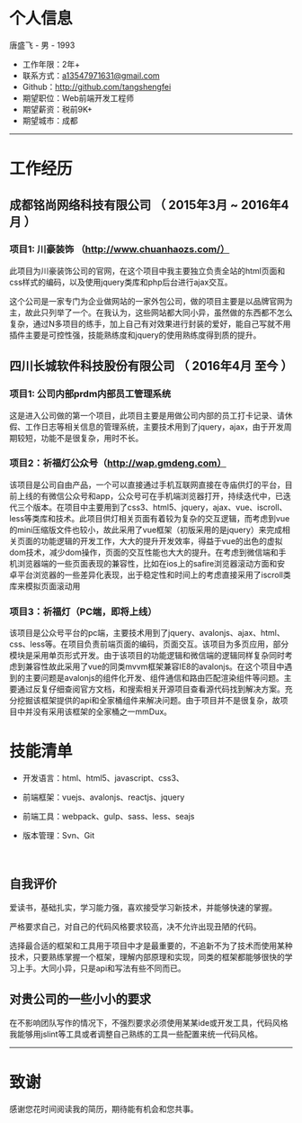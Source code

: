 

# 个人信息

唐盛飞 - 男 - 1993

- 工作年限：2年+
- 联系方式：a13547971631@gmail.com
- Github：http://github.com/tangshengfei
- 期望职位：Web前端开发工程师
- 期望薪资：税前9K+
- 期望城市：成都

------

# 工作经历

## 成都铭尚网络科技有限公司 （ 2015年3月 ~ 2016年4月 ）

### 项目1:   川豪装饰 （http://www.chuanhaozs.com/）

此项目为川豪装饰公司的官网，在这个项目中我主要独立负责全站的html页面和css样式的编码，以及使用jquery类库和php后台进行ajax交互。



这个公司是一家专门为企业做网站的一家外包公司，做的项目主要是以品牌官网为主，故此只列举了一个。在我认为，这些网站都大同小异，虽然做的东西都不怎么复杂，通过N多项目的练手，加上自己有对效果进行封装的爱好，能自己写就不用插件主要是可控性强，技能熟练度和jquery的使用熟练度得到质的提升。



## 四川长城软件科技股份有限公司 （ 2016年4月 至今 ）

### 项目1:   公司内部prdm内部员工管理系统 

这是进入公司做的第一个项目，此项目主要是用做公司内部的员工打卡记录、请休假、工作日志等相关信息的管理系统，主要技术用到了jquery，ajax，由于开发周期较短，功能不是很复杂，用时不长。

### 项目2：祈福灯公众号（http://wap.gmdeng.com）

该项目是公司自由产品，一个可以直接通过手机互联网直接在寺庙供灯的平台，目前上线的有微信公众号和app，公众号可在手机端浏览器打开，持续迭代中，已迭代三个版本。在项目中主要用到了css3、html5、jquery，ajax、vue、iscroll、less等类库和技术。此项目供灯相关页面有着较为复杂的交互逻辑，而考虑到vue的mini压缩版文件也较小，故此采用了vue框架（初版采用的是jquery）来完成相关页面的功能逻辑的开发工作，大大的提升开发效率，得益于vue的出色的虚拟dom技术，减少dom操作，页面的交互性能也大大的提升。在考虑到微信端和手机浏览器端的一些页面表现的兼容性，比如在ios上的safire浏览器滚动方面和安卓平台浏览器的一些差异化表现，出于稳定性和时间上的考虑直接采用了iscroll类库来模拟页面滚动用

### 项目3：祈福灯（PC端，即将上线）

该项目是公众号平台的pc端，主要技术用到了jquery、avalonjs、ajax、html、css、less等。在项目负责前端页面的编码，页面交互。该项目为多页应用，部分模块是采用单页形式开发。由于该项目的功能逻辑和微信端的逻辑同样复杂同时考虑到兼容性故此采用了vue的同类mvvm框架兼容IE8的avalonjs。在这个项目中遇到的主要问题是avalonjs的组件化开发、组件通信和路由匹配渲染组件等问题。主要通过反复仔细查阅官方文档，和搜索相关开源项目查看源代码找到解决方案。充分挖掘该框架提供的api和全家桶组件来解决问题。由于项目并不是很复杂，故项目中并没有采用该框架的全家桶之一mmDux。



# 技能清单

- 开发语言：html、html5、javascript、css3、

- 前端框架：vuejs、avalonjs、reactjs、jquery

- 前端工具：webpack、gulp、sass、less、seajs

- 版本管理：Svn、Git

  ​

## 自我评价

爱读书，基础扎实，学习能力强，喜欢接受学习新技术，并能够快速的掌握。

严格要求自己，对自己的代码风格要求较高，决不允许出现丑陋的代码。

选择最合适的框架和工具用于项目中才是最重要的，不追新不为了技术而使用某种技术，只要熟练掌握一个框架，理解内部原理和实现，同类的框架都能够很快的学习上手。大同小异，只是api和写法有些不同而已。



## 对贵公司的一些小小的要求

在不影响团队写作的情况下，不强烈要求必须使用某某ide或开发工具，代码风格我能够用jslint等工具或者调整自己熟练的工具一些配置来统一代码风格。

------

# 致谢

感谢您花时间阅读我的简历，期待能有机会和您共事。